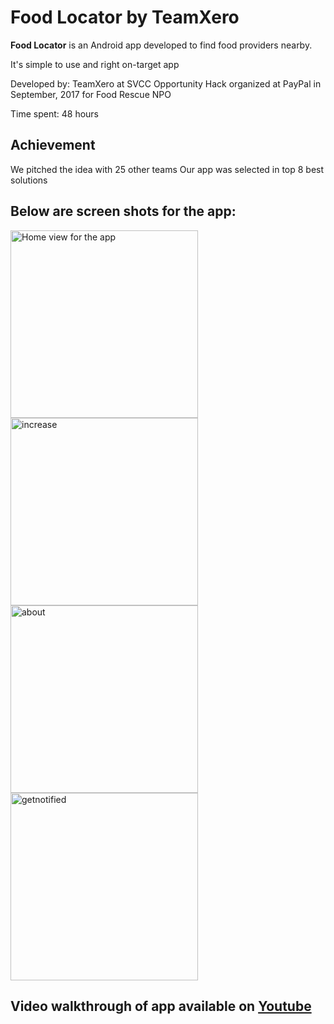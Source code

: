 # Food Locator by TeamXero

**Food Locator** is an Android app developed to find food providers nearby.

It's simple to use and right on-target app

Developed by: TeamXero at SVCC Opportunity Hack organized at PayPal in September, 2017 for Food Rescue NPO

Time spent: 48 hours

## Achievement

We pitched the idea with 25 other teams
Our app was selected in top 8 best solutions

## Below are screen shots for the app:

<img height="300" src="https://raw.githubusercontent.com/rishirajrandive/TeamXero/master/demo/home.png" title="Home view for the app" alt="Home view for the app"/>

<img height="300" src="https://raw.githubusercontent.com/rishirajrandive/TeamXero/master/demo/increase.png" title="Increasing radius to see more options and pop-up on pin" alt="increase"/>

<img height="300" src="https://raw.githubusercontent.com/rishirajrandive/TeamXero/master/demo/about.png" title="Selecting an option opens details with option to route or call directly" alt="about"/>

<img height="300" src="https://raw.githubusercontent.com/rishirajrandive/TeamXero/master/demo/getnotified.png" title="Option to get notification for selected location" alt="getnotified"/>

## Video walkthrough of app available on [Youtube](https://www.youtube.com/watch?v=HLoPBiouKjs)


